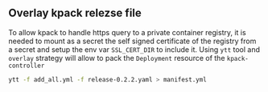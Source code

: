 ## Overlay kpack relezse file

To allow kpack to handle https query to a private container registry, it is needed to mount as
a secret the self signed certificate of the registry from a secret and setup the env var `SSL_CERT_DIR`
to include it.
Using `ytt` tool and `overlay` strategy will allow to pack the `Deployment` resource of the `kpack-controller`

```bash
ytt -f add_all.yml -f release-0.2.2.yaml > manifest.yml
```